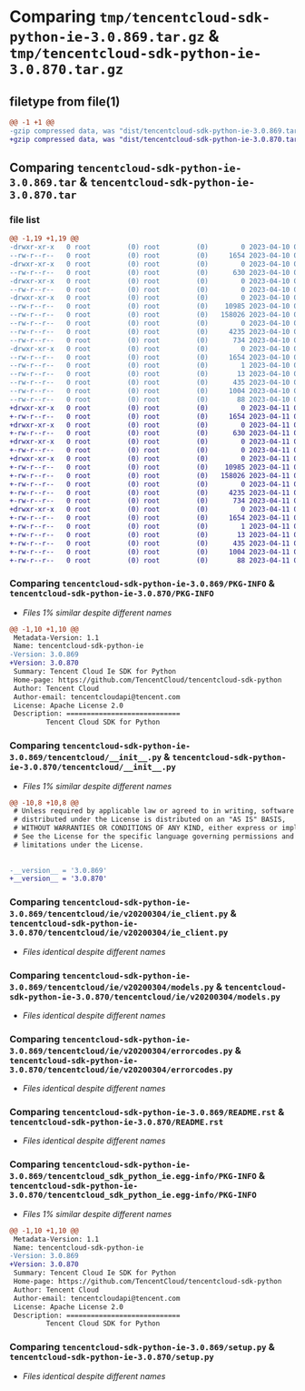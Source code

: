 # Comparing `tmp/tencentcloud-sdk-python-ie-3.0.869.tar.gz` & `tmp/tencentcloud-sdk-python-ie-3.0.870.tar.gz`

## filetype from file(1)

```diff
@@ -1 +1 @@
-gzip compressed data, was "dist/tencentcloud-sdk-python-ie-3.0.869.tar", last modified: Mon Apr 10 03:07:09 2023, max compression
+gzip compressed data, was "dist/tencentcloud-sdk-python-ie-3.0.870.tar", last modified: Tue Apr 11 03:40:31 2023, max compression
```

## Comparing `tencentcloud-sdk-python-ie-3.0.869.tar` & `tencentcloud-sdk-python-ie-3.0.870.tar`

### file list

```diff
@@ -1,19 +1,19 @@
-drwxr-xr-x   0 root         (0) root         (0)        0 2023-04-10 03:07:09.000000 tencentcloud-sdk-python-ie-3.0.869/
--rw-r--r--   0 root         (0) root         (0)     1654 2023-04-10 03:07:09.000000 tencentcloud-sdk-python-ie-3.0.869/PKG-INFO
-drwxr-xr-x   0 root         (0) root         (0)        0 2023-04-10 03:07:09.000000 tencentcloud-sdk-python-ie-3.0.869/tencentcloud/
--rw-r--r--   0 root         (0) root         (0)      630 2023-04-10 03:07:08.000000 tencentcloud-sdk-python-ie-3.0.869/tencentcloud/__init__.py
-drwxr-xr-x   0 root         (0) root         (0)        0 2023-04-10 03:07:09.000000 tencentcloud-sdk-python-ie-3.0.869/tencentcloud/ie/
--rw-r--r--   0 root         (0) root         (0)        0 2023-04-10 03:07:08.000000 tencentcloud-sdk-python-ie-3.0.869/tencentcloud/ie/__init__.py
-drwxr-xr-x   0 root         (0) root         (0)        0 2023-04-10 03:07:09.000000 tencentcloud-sdk-python-ie-3.0.869/tencentcloud/ie/v20200304/
--rw-r--r--   0 root         (0) root         (0)    10985 2023-04-10 03:07:08.000000 tencentcloud-sdk-python-ie-3.0.869/tencentcloud/ie/v20200304/ie_client.py
--rw-r--r--   0 root         (0) root         (0)   158026 2023-04-10 03:07:08.000000 tencentcloud-sdk-python-ie-3.0.869/tencentcloud/ie/v20200304/models.py
--rw-r--r--   0 root         (0) root         (0)        0 2023-04-10 03:07:08.000000 tencentcloud-sdk-python-ie-3.0.869/tencentcloud/ie/v20200304/__init__.py
--rw-r--r--   0 root         (0) root         (0)     4235 2023-04-10 03:07:08.000000 tencentcloud-sdk-python-ie-3.0.869/tencentcloud/ie/v20200304/errorcodes.py
--rw-r--r--   0 root         (0) root         (0)      734 2023-04-10 03:07:08.000000 tencentcloud-sdk-python-ie-3.0.869/README.rst
-drwxr-xr-x   0 root         (0) root         (0)        0 2023-04-10 03:07:09.000000 tencentcloud-sdk-python-ie-3.0.869/tencentcloud_sdk_python_ie.egg-info/
--rw-r--r--   0 root         (0) root         (0)     1654 2023-04-10 03:07:09.000000 tencentcloud-sdk-python-ie-3.0.869/tencentcloud_sdk_python_ie.egg-info/PKG-INFO
--rw-r--r--   0 root         (0) root         (0)        1 2023-04-10 03:07:09.000000 tencentcloud-sdk-python-ie-3.0.869/tencentcloud_sdk_python_ie.egg-info/dependency_links.txt
--rw-r--r--   0 root         (0) root         (0)       13 2023-04-10 03:07:09.000000 tencentcloud-sdk-python-ie-3.0.869/tencentcloud_sdk_python_ie.egg-info/top_level.txt
--rw-r--r--   0 root         (0) root         (0)      435 2023-04-10 03:07:09.000000 tencentcloud-sdk-python-ie-3.0.869/tencentcloud_sdk_python_ie.egg-info/SOURCES.txt
--rw-r--r--   0 root         (0) root         (0)     1004 2023-04-10 03:07:08.000000 tencentcloud-sdk-python-ie-3.0.869/setup.py
--rw-r--r--   0 root         (0) root         (0)       88 2023-04-10 03:07:09.000000 tencentcloud-sdk-python-ie-3.0.869/setup.cfg
+drwxr-xr-x   0 root         (0) root         (0)        0 2023-04-11 03:40:31.000000 tencentcloud-sdk-python-ie-3.0.870/
+-rw-r--r--   0 root         (0) root         (0)     1654 2023-04-11 03:40:31.000000 tencentcloud-sdk-python-ie-3.0.870/PKG-INFO
+drwxr-xr-x   0 root         (0) root         (0)        0 2023-04-11 03:40:31.000000 tencentcloud-sdk-python-ie-3.0.870/tencentcloud/
+-rw-r--r--   0 root         (0) root         (0)      630 2023-04-11 03:40:30.000000 tencentcloud-sdk-python-ie-3.0.870/tencentcloud/__init__.py
+drwxr-xr-x   0 root         (0) root         (0)        0 2023-04-11 03:40:31.000000 tencentcloud-sdk-python-ie-3.0.870/tencentcloud/ie/
+-rw-r--r--   0 root         (0) root         (0)        0 2023-04-11 03:40:30.000000 tencentcloud-sdk-python-ie-3.0.870/tencentcloud/ie/__init__.py
+drwxr-xr-x   0 root         (0) root         (0)        0 2023-04-11 03:40:31.000000 tencentcloud-sdk-python-ie-3.0.870/tencentcloud/ie/v20200304/
+-rw-r--r--   0 root         (0) root         (0)    10985 2023-04-11 03:40:30.000000 tencentcloud-sdk-python-ie-3.0.870/tencentcloud/ie/v20200304/ie_client.py
+-rw-r--r--   0 root         (0) root         (0)   158026 2023-04-11 03:40:30.000000 tencentcloud-sdk-python-ie-3.0.870/tencentcloud/ie/v20200304/models.py
+-rw-r--r--   0 root         (0) root         (0)        0 2023-04-11 03:40:30.000000 tencentcloud-sdk-python-ie-3.0.870/tencentcloud/ie/v20200304/__init__.py
+-rw-r--r--   0 root         (0) root         (0)     4235 2023-04-11 03:40:30.000000 tencentcloud-sdk-python-ie-3.0.870/tencentcloud/ie/v20200304/errorcodes.py
+-rw-r--r--   0 root         (0) root         (0)      734 2023-04-11 03:40:30.000000 tencentcloud-sdk-python-ie-3.0.870/README.rst
+drwxr-xr-x   0 root         (0) root         (0)        0 2023-04-11 03:40:31.000000 tencentcloud-sdk-python-ie-3.0.870/tencentcloud_sdk_python_ie.egg-info/
+-rw-r--r--   0 root         (0) root         (0)     1654 2023-04-11 03:40:31.000000 tencentcloud-sdk-python-ie-3.0.870/tencentcloud_sdk_python_ie.egg-info/PKG-INFO
+-rw-r--r--   0 root         (0) root         (0)        1 2023-04-11 03:40:31.000000 tencentcloud-sdk-python-ie-3.0.870/tencentcloud_sdk_python_ie.egg-info/dependency_links.txt
+-rw-r--r--   0 root         (0) root         (0)       13 2023-04-11 03:40:31.000000 tencentcloud-sdk-python-ie-3.0.870/tencentcloud_sdk_python_ie.egg-info/top_level.txt
+-rw-r--r--   0 root         (0) root         (0)      435 2023-04-11 03:40:31.000000 tencentcloud-sdk-python-ie-3.0.870/tencentcloud_sdk_python_ie.egg-info/SOURCES.txt
+-rw-r--r--   0 root         (0) root         (0)     1004 2023-04-11 03:40:30.000000 tencentcloud-sdk-python-ie-3.0.870/setup.py
+-rw-r--r--   0 root         (0) root         (0)       88 2023-04-11 03:40:31.000000 tencentcloud-sdk-python-ie-3.0.870/setup.cfg
```

### Comparing `tencentcloud-sdk-python-ie-3.0.869/PKG-INFO` & `tencentcloud-sdk-python-ie-3.0.870/PKG-INFO`

 * *Files 1% similar despite different names*

```diff
@@ -1,10 +1,10 @@
 Metadata-Version: 1.1
 Name: tencentcloud-sdk-python-ie
-Version: 3.0.869
+Version: 3.0.870
 Summary: Tencent Cloud Ie SDK for Python
 Home-page: https://github.com/TencentCloud/tencentcloud-sdk-python
 Author: Tencent Cloud
 Author-email: tencentcloudapi@tencent.com
 License: Apache License 2.0
 Description: ============================
         Tencent Cloud SDK for Python
```

### Comparing `tencentcloud-sdk-python-ie-3.0.869/tencentcloud/__init__.py` & `tencentcloud-sdk-python-ie-3.0.870/tencentcloud/__init__.py`

 * *Files 1% similar despite different names*

```diff
@@ -10,8 +10,8 @@
 # Unless required by applicable law or agreed to in writing, software
 # distributed under the License is distributed on an "AS IS" BASIS,
 # WITHOUT WARRANTIES OR CONDITIONS OF ANY KIND, either express or implied.
 # See the License for the specific language governing permissions and
 # limitations under the License.
 
 
-__version__ = '3.0.869'
+__version__ = '3.0.870'
```

### Comparing `tencentcloud-sdk-python-ie-3.0.869/tencentcloud/ie/v20200304/ie_client.py` & `tencentcloud-sdk-python-ie-3.0.870/tencentcloud/ie/v20200304/ie_client.py`

 * *Files identical despite different names*

### Comparing `tencentcloud-sdk-python-ie-3.0.869/tencentcloud/ie/v20200304/models.py` & `tencentcloud-sdk-python-ie-3.0.870/tencentcloud/ie/v20200304/models.py`

 * *Files identical despite different names*

### Comparing `tencentcloud-sdk-python-ie-3.0.869/tencentcloud/ie/v20200304/errorcodes.py` & `tencentcloud-sdk-python-ie-3.0.870/tencentcloud/ie/v20200304/errorcodes.py`

 * *Files identical despite different names*

### Comparing `tencentcloud-sdk-python-ie-3.0.869/README.rst` & `tencentcloud-sdk-python-ie-3.0.870/README.rst`

 * *Files identical despite different names*

### Comparing `tencentcloud-sdk-python-ie-3.0.869/tencentcloud_sdk_python_ie.egg-info/PKG-INFO` & `tencentcloud-sdk-python-ie-3.0.870/tencentcloud_sdk_python_ie.egg-info/PKG-INFO`

 * *Files 1% similar despite different names*

```diff
@@ -1,10 +1,10 @@
 Metadata-Version: 1.1
 Name: tencentcloud-sdk-python-ie
-Version: 3.0.869
+Version: 3.0.870
 Summary: Tencent Cloud Ie SDK for Python
 Home-page: https://github.com/TencentCloud/tencentcloud-sdk-python
 Author: Tencent Cloud
 Author-email: tencentcloudapi@tencent.com
 License: Apache License 2.0
 Description: ============================
         Tencent Cloud SDK for Python
```

### Comparing `tencentcloud-sdk-python-ie-3.0.869/setup.py` & `tencentcloud-sdk-python-ie-3.0.870/setup.py`

 * *Files identical despite different names*


